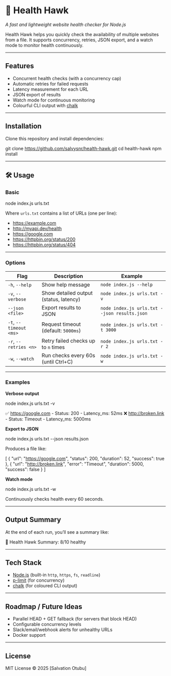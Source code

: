 # 🦅 Health Hawk
*A fast and lightweight website health checker for Node.js*

Health Hawk helps you quickly check the availability of multiple websites from a file.
It supports concurrency, retries, JSON export, and a watch mode to monitor health continuously.

---

## Features
-  Concurrent health checks (with a concurrency cap)
-  Automatic retries for failed requests
-  Latency measurement for each URL
-  JSON export of results
-  Watch mode for continuous monitoring
-  Colourful CLI output with [chalk](https://www.npmjs.com/package/chalk)

---

## Installation
Clone this repository and install dependencies:

git clone https://github.com/salvysnr/health-hawk.git
cd health-hawk
npm install

---

## 🛠️ Usage

### Basic

node index.js urls.txt

Where `urls.txt` contains a list of URLs (one per line):

- https://example.com
- http://myapi.dev/health
- https://google.com
- https://httpbin.org/status/200
- https://httpbin.org/status/404

---

### Options

| Flag | Description | Example |
|------|-------------|---------|
| `-h`, `--help` | Show help message | `node index.js --help` |
| `-v`, `--verbose` | Show detailed output (status, latency) | `node index.js urls.txt -v` |
| `--json <file>` | Export results to JSON | `node index.js urls.txt --json results.json` |
| `-t`, `--timeout <ms>` | Request timeout (default: `5000ms`) | `node index.js urls.txt -t 3000` |
| `-r`, `--retries <n>` | Retry failed checks up to `n` times | `node index.js urls.txt -r 2` |
| `-w`, `--watch` | Run checks every 60s (until Ctrl+C) | `node index.js urls.txt -w` |

---

### Examples

**Verbose output**

node index.js urls.txt -v

✅ https://google.com - Status: 200 - Latency_ms: 52ms
❌ http://broken.link - Status: Timeout - Latency_ms: 5000ms

**Export to JSON**

node index.js urls.txt --json results.json

Produces a file like:

[
  {
    "url": "https://google.com",
    "status": 200,
    "duration": 52,
    "success": true
  },
  {
    "url": "http://broken.link",
    "error": "Timeout",
    "duration": 5000,
    "success": false
  }
]

**Watch mode**

node index.js urls.txt -w

Continuously checks health every 60 seconds.

---

## Output Summary
At the end of each run, you’ll see a summary like:

🦅 Health Hawk Summary: 8/10 healthy

---

## Tech Stack
- [Node.js](https://nodejs.org/) (built-in `http`, `https`, `fs`, `readline`)
- [p-limit](https://www.npmjs.com/package/p-limit) (for concurrency)
- [chalk](https://www.npmjs.com/package/chalk) (for coloured CLI output)

---

## Roadmap / Future Ideas
- Parallel HEAD + GET fallback (for servers that block HEAD)
- Configurable concurrency levels
- Slack/email/webhook alerts for unhealthy URLs
- Docker support

---

## License
MIT License © 2025 [Salvation Otubu]

